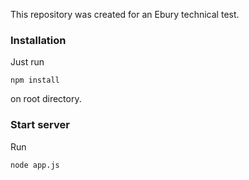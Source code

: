 This repository was created for an Ebury technical test.

### Installation
Just run
```
npm install
```
on root directory.

### Start server
Run
```
node app.js
```